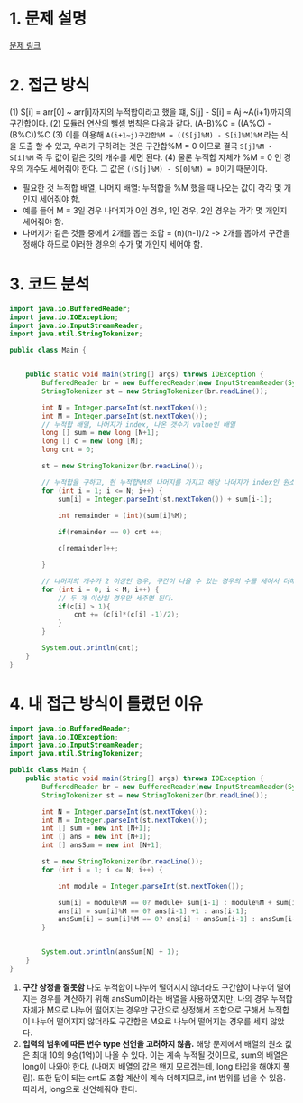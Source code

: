 # 1. 문제 설명 

[문제 링크](https://www.acmicpc.net/problem/10986)

# 2. 접근 방식 

(1) S[i] = arr[0] ~ arr[i]까지의 누적합이라고 했을 떄, S[j] - S[i] = Aj ~A(i+1)까지의 구간합이다. 
(2) 모듈러 연산의 뻴셈 법칙은 다음과 같다. (A-B)%C = ((A%C) - (B%C))%C 
(3) 이를 이용해 `A(i+1~j)구간합%M = ((S[j]%M) - S[i]%M)%M` 라는 식을 도출 할 수 있고, 
     우리가 구하려는 것은 구간합%M = 0 이므로 결국 `S[j]%M - S[i]%M` 즉 두 값이 같은 것의 개수를 세면 된다. 
(4) 물론 누적합 자체가 %M = 0 인 경우의 개수도 세어줘야 한다. 그 값은 `((S[j]%M) - S[0]%M) = 0`이기 때문이다. 

-  필요한 것
  누적합 배열, 
  나머지 배열: 누적합을 %M 했을 때 나오는 값이 각각 몇 개인지 세어줘야 함. 
  - 예를 들어 M = 3일 경우 나머지가 0인 경우, 1인 경우, 2인 경우는 각각 몇 개인지 세어줘야 함. 
  - 나머지가 같은 것들 중에서 2개를 뽑는 조합 = (n)(n-1)/2 -> 2개를 뽑아서 구간을 정해야 하므로 이러한 경우의 수가 몇 개인지 세어야 함.

# 3. 코드 분석 

```java
import java.io.BufferedReader;
import java.io.IOException;
import java.io.InputStreamReader;
import java.util.StringTokenizer;

public class Main {


    public static void main(String[] args) throws IOException {
        BufferedReader br = new BufferedReader(new InputStreamReader(System.in));
        StringTokenizer st = new StringTokenizer(br.readLine());

        int N = Integer.parseInt(st.nextToken());
        int M = Integer.parseInt(st.nextToken());
		// 누적합 배열, 나머지가 index, 나온 갯수가 value인 배열
        long [] sum = new long [N+1];
        long [] c = new long [M];
        long cnt = 0;

        st = new StringTokenizer(br.readLine());

        // 누적합을 구하고, 현 누적합%M의 나머지를 가지고 해당 나머지가 index인 원소를 갱신한다.
        for (int i = 1; i <= N; i++) {
            sum[i] = Integer.parseInt(st.nextToken()) + sum[i-1];
            
            int remainder = (int)(sum[i]%M);

            if(remainder == 0) cnt ++;

            c[remainder]++;

        }

        // 나머지의 개수가 2 이상인 경우, 구간이 나올 수 있는 경우의 수를 세어서 더해준다.
        for (int i = 0; i < M; i++) {
            // 두 개 이상일 경우만 세주면 된다.
            if(c[i] > 1){
                cnt += (c[i]*(c[i] -1)/2);
            }
        }

        System.out.println(cnt);
    }
}
```

# 4. 내 접근 방식이 틀렸던 이유 

```java
import java.io.BufferedReader;
import java.io.IOException;
import java.io.InputStreamReader;
import java.util.StringTokenizer;

public class Main {
    public static void main(String[] args) throws IOException {
        BufferedReader br = new BufferedReader(new InputStreamReader(System.in));
        StringTokenizer st = new StringTokenizer(br.readLine());

        int N = Integer.parseInt(st.nextToken());
        int M = Integer.parseInt(st.nextToken());
        int [] sum = new int [N+1];
        int [] ans = new int [N+1];
        int [] ansSum = new int [N+1];

        st = new StringTokenizer(br.readLine());
        for (int i = 1; i <= N; i++) {

            int module = Integer.parseInt(st.nextToken());

            sum[i] = module%M == 0? module+ sum[i-1] : module%M + sum[i-1];
            ans[i] = sum[i]%M == 0? ans[i-1] +1 : ans[i-1];
            ansSum[i] = sum[i]%M == 0? ans[i] + ansSum[i-1] : ansSum[i-1];
        }


        System.out.println(ansSum[N] + 1);
    }
}
```

1. **구간 상정을 잘못함**
   나도 누적합이 나누어 떨어지지 않더라도 구간합이 나누어 떨어지는 경우를 계산하기 위해 ansSum이라는 배열을 사용하였지만, 나의 경우 누적합 자체가 M으로 나누어 떨어지는 경우만 구간으로 상정해서 조합으로 구해서 누적합이 나누어 떨어지지 않더라도 구간합은 M으로 나누어 떨어지는 경우를 세지 않았다.
2. **입력의 범위에 따른 변수 type 선언을 고려하지 않음.**
   해당 문제에서 배열의 원소 값은 최대 10의 9승(1억)이 나올 수 있다. 이는 계속 누적될 것이므로, sum의 배열은 long이 나와야 한다. (나머지 배열의 값은 왠지 모르겠는데, long 타입을 해야지 풀림). 또한 답이 되는 cnt도 조합 계산이 계속 더해지므로,  int 범위를 넘을 수 있음. 따라서,  long으로 선언해줘야 한다.